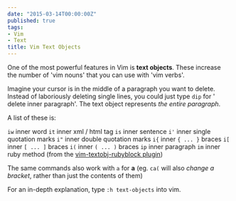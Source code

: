 ```yaml
---
date: "2015-03-14T00:00:00Z"
published: true
tags:
- Vim
- Text
title: Vim Text Objects
---
```


One of the most powerful features in Vim is **text objects**. These increase the number of 'vim nouns' that you can use with 'vim verbs'.

Imagine your cursor is in the middle of a paragraph you want to delete. Instead of laboriously deleting single lines, you could just type `dip` for ' delete inner paragraph'. The text object represents *the entire paragraph*.

A list of these is:

`iw`     inner word
`it`     inner xml / html tag
`is`     inner sentence
`i'`     inner single quotation marks
`i"`     inner double quotation marks
`i{`     inner `{ ... }` braces
`i[`     inner `[ ... ]` braces
`i(`     inner `( ... )` braces
`ip`     inner paragraph
`im`     inner ruby method (from the [vim-textobj-rubyblock plugin](https://github.com/nelstrom/vim-textobj-rubyblock))


The same commands also work with `a` for **a** (eg. `ca(` will also *change a bracket*, rather than just the contents of them)

For an in-depth explanation, type `:h text-objects` into vim.
